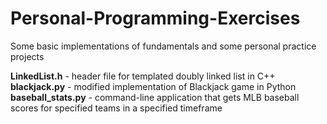# Personal-Programming-Exercises
Some basic implementations of fundamentals and some personal practice projects

**LinkedList.h** - header file for templated doubly linked list in C++ <br />
**blackjack.py** - modified implementation of Blackjack game in Python <br />
**baseball_stats.py** - command-line application that gets MLB baseball scores for specified teams in a specified timeframe
